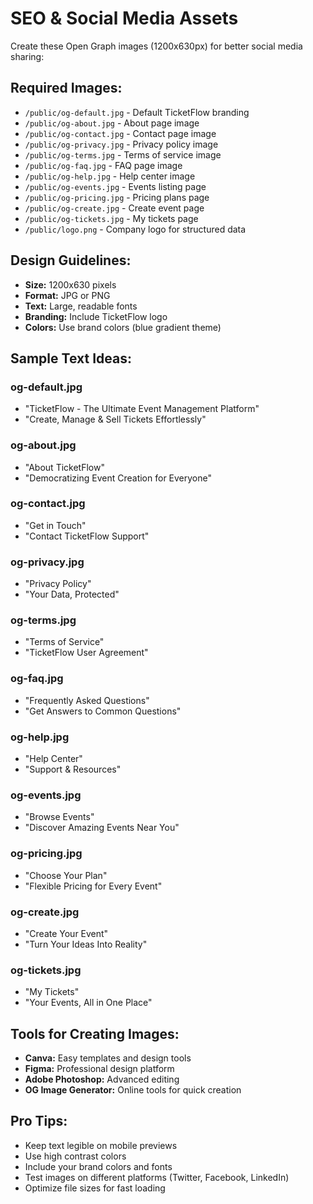 # SEO & Social Media Assets

Create these Open Graph images (1200x630px) for better social media sharing:

## Required Images:
- `/public/og-default.jpg` - Default TicketFlow branding
- `/public/og-about.jpg` - About page image
- `/public/og-contact.jpg` - Contact page image  
- `/public/og-privacy.jpg` - Privacy policy image
- `/public/og-terms.jpg` - Terms of service image
- `/public/og-faq.jpg` - FAQ page image
- `/public/og-help.jpg` - Help center image
- `/public/og-events.jpg` - Events listing page
- `/public/og-pricing.jpg` - Pricing plans page
- `/public/og-create.jpg` - Create event page
- `/public/og-tickets.jpg` - My tickets page
- `/public/logo.png` - Company logo for structured data

## Design Guidelines:
- **Size:** 1200x630 pixels
- **Format:** JPG or PNG
- **Text:** Large, readable fonts
- **Branding:** Include TicketFlow logo
- **Colors:** Use brand colors (blue gradient theme)

## Sample Text Ideas:

### og-default.jpg
- "TicketFlow - The Ultimate Event Management Platform"
- "Create, Manage & Sell Tickets Effortlessly"

### og-about.jpg  
- "About TicketFlow"
- "Democratizing Event Creation for Everyone"

### og-contact.jpg
- "Get in Touch"
- "Contact TicketFlow Support"

### og-privacy.jpg
- "Privacy Policy"
- "Your Data, Protected"

### og-terms.jpg
- "Terms of Service"
- "TicketFlow User Agreement"

### og-faq.jpg
- "Frequently Asked Questions"
- "Get Answers to Common Questions"

### og-help.jpg
- "Help Center"
- "Support & Resources"

### og-events.jpg
- "Browse Events"
- "Discover Amazing Events Near You"

### og-pricing.jpg
- "Choose Your Plan"
- "Flexible Pricing for Every Event"

### og-create.jpg
- "Create Your Event"
- "Turn Your Ideas Into Reality"

### og-tickets.jpg
- "My Tickets"
- "Your Events, All in One Place"

## Tools for Creating Images:
- **Canva:** Easy templates and design tools
- **Figma:** Professional design platform
- **Adobe Photoshop:** Advanced editing
- **OG Image Generator:** Online tools for quick creation

## Pro Tips:
- Keep text legible on mobile previews
- Use high contrast colors
- Include your brand colors and fonts
- Test images on different platforms (Twitter, Facebook, LinkedIn)
- Optimize file sizes for fast loading
